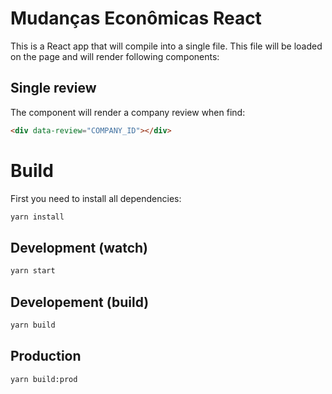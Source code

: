 # Mudanças Econômicas React

This is a React app that will compile into a single file. This file will be loaded on the page and will render following components:

## Single review

The component will render a company review when find:

```html
<div data-review="COMPANY_ID"></div>
```

# Build

First you need to install all dependencies:

```bash
yarn install
```

## Development (watch)

```bash
yarn start
```

## Developement (build)

```bash
yarn build
```

## Production

```bash
yarn build:prod
```

